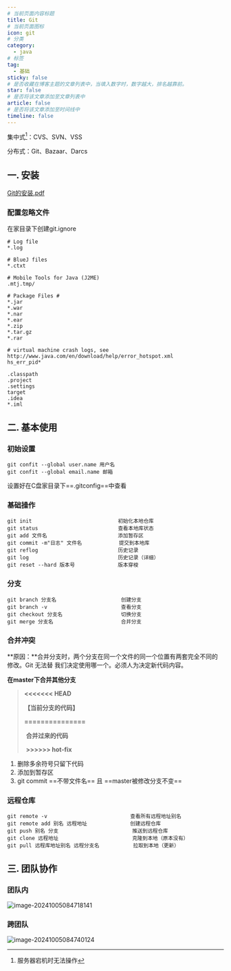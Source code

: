 ```yaml
---
# 当前页面内容标题
title: Git
# 当前页面图标
icon: git
# 分类
category:
  - java
# 标签
tag:
  - 基础
sticky: false
# 是否收藏在博客主题的文章列表中，当填入数字时，数字越大，排名越靠前。
star: false
# 是否将该文章添加至文章列表中
article: false
# 是否将该文章添加至时间线中
timeline: false
---
```



集中式[^缺点]：CVS、SVN、VSS

分布式：Git、Bazaar、Darcs



## 一. 安装

 [Git的安装.pdf](https://gitee.com/private_crh/notes/raw/git/typora/Git%E7%9A%84%E5%AE%89%E8%A3%85.pdf) 

###  配置忽略文件

在家目录下创建git.ignore

```
# Log file
*.log

# BlueJ files
*.ctxt

# Mobile Tools for Java (J2ME)
.mtj.tmp/

# Package Files #
*.jar
*.war
*.nar
*.ear
*.zip
*.tar.gz
*.rar

# virtual machine crash logs, see http://www.java.com/en/download/help/error_hotspot.xml
hs_err_pid*

.classpath
.project
.settings
target
.idea
*.iml
```





## 二. 基本使用

###  初始设置

``````git
git confit --global user.name 用户名
git confit --global email.name 邮箱
``````

设置好在C盘家目录下==.gitconfig==中查看



###  基础操作

``````
git init							初始化本地仓库
git status							查看本地库状态
git add 文件名						  添加暂存区
git commit -m"日志" 文件名			 提交到本地库
git reflog							历史记录
git log								历史记录（详细）
git reset --hard 版本号			  版本穿梭
``````



###  分支

```
git branch 分支名					   创建分支
git branch -v						 查看分支
git checkout 分支名				   切换分支
git merge 分支名					   合并分支
```



### 合并冲突

**原因：**合并分支时，两个分支在同一个文件的同一个位置有两套完全不同的修改。Git 无法替 我们决定使用哪一个。必须人为决定新代码内容。

**在master下合并其他分支**

> **<<<<<<< HEAD**
>
> **【当前分支的代码】**
>
> **\==\==\==\==\==\=====**
>
>  **合并过来的代码** 
>
>  **>>>>>> hot-fix**

1. 删除多余符号只留下代码
2. 添加到暂存区
3. git commit ==不带文件名== 且 ==master被修改分支不变==



###  远程仓库

```
git remote -v							查看所有远程地址别名
git remote add 别名 远程地址				创建远程仓库
git push 别名 分支						  推送到远程仓库
git clone 远程地址						  克隆到本地（原本没有）
git pull 远程库地址别名 远程分支名			 拉取到本地（更新）
```









## 三. 团队协作

###  团队内

![image-20241005084718141](https://gitee.com/private_crh/notes/raw/git/typora/image-20241005084718141.png)

###  跨团队

![image-20241005084740124](https://gitee.com/private_crh/notes/raw/git/typora/image-20241005084740124.png)















[^缺点]: 服务器宕机时无法操作

